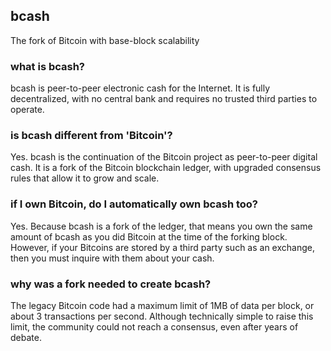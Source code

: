 ## bcash

The fork of Bitcoin with base-block scalability

### what is bcash?

bcash is peer-to-peer electronic cash for the Internet. It is fully decentralized, with no central bank and requires no trusted third parties to operate.

### is bcash different from 'Bitcoin'?

Yes. bcash is the continuation of the Bitcoin project as peer-to-peer digital cash. It is a fork of the Bitcoin blockchain ledger, with upgraded consensus rules that allow it to grow and scale.

### if I own Bitcoin, do I automatically own bcash too? 

Yes. Because bcash is a fork of the ledger, that means you own the same amount of bcash as you did Bitcoin at the time of the forking block. However, if your Bitcoins are stored by a third party such as an exchange, then you must inquire with them about your cash.

### why was a fork needed to create bcash?

The legacy Bitcoin code had a maximum limit of 1MB of data per block, or about 3 transactions per second. Although technically simple to raise this limit, the community could not reach a consensus, even after years of debate.
